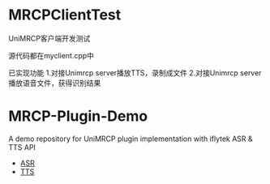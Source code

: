 # MRCPClientTest
UniMRCP客户端开发测试

源代码都在myclient.cpp中

已实现功能
1.对接Unimrcp server播放TTS，录制成文件
2.对接Unimrcp server播放语音文件，获得识别结果


# MRCP-Plugin-Demo
A demo repository for UniMRCP plugin implementation with iflytek ASR & TTS API

* [ASR](https://cotin.tech/AI/UniMRCPASR/)
* [TTS](https://cotin.tech/AI/UniMRCPTTS/)

